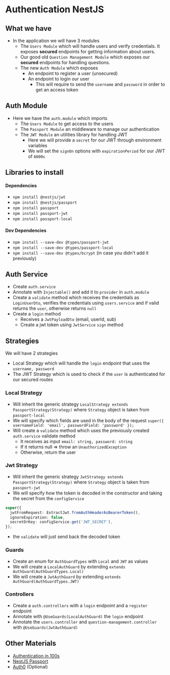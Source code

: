 # Authentication NestJS

## What we have 

- In the application we will have 3 modules
  - The `Users Module` which will handle users and verify credentials. It exposes **secured** endpoints for getting information about users.
  - Our good old `Question Management Module` which exposes our **secured** endpoints for handling questions.
  - The new `Auth Module` which exposes 
    - An endpoint to register a user (unsecured)
    - An endpoint to login our user
      - This will require to send the `username` and `password` in order to get an access token

## Auth Module
- Here we have the `auth.module` which imports
  - The `Users Module` to get access to the users
  - The `Passport Module` an middleware to manage our authentication
  - The `JWT Module` an utilities library for handling JWT
    - Here we will provide a `secret` for our JWT through environment variables
    - We will set the `signOn` options with `expirationPeriod` for our JWT of `6000s`

## Libraries to install

#### Dependencies
- `npm install @nestjs/jwt`
- `npm install @nestjs/passport`
- `npm install passport`
- `npm install passport-jwt`
- `npm install passport-local`


#### Dev Dependencies
- `npm install --save-dev @types/passport-jwt`
- `npm install --save-dev @types/passport-local`
- `npm install --save-dev @types/bcrypt` (in case you didn't add it previously)

## Auth Service

- Create `auth.service`
- Annotate with `Injectable()` and add it to `provider` in `auth.module`
- Create a `validate` method which receives the credentials as `LoginUserDto`, verifies the credentials using `users.service` and if valid returns the `user`, otherwise returns `null`
- Create a `login` method
  - Receives a `JwtPayloadDto` (email, userId, sub)
  - Create a jwt token using `JwtService` `sign` method

## Strategies
We will have 2 strategies
- Local Strategy which will handle the `login` endpoint that uses the `username, password`
- The JWT Strategy which is used to check if the `user` is authenticated for our secured routes

### Local Strategy

- Will inherit the generic strategy ```LocalStrategy extends PassportStrategy(Strategy)``` where `Strategy` object is taken from `passport-local`
- We will specify which fields are used in the body of the request ```super({ usernameField: 'email', passwordField: 'password' });```
- Will create a `validate` method which uses the previously created `auth.service` validate method
  - It receives as input `email: string, password: string`
  - If it returns null => throw an `UnauthorizedException`
  - Otherwise, return the user

### Jwt Strategy

- Will inherit the generic strategy ```JwtStrategy extends PassportStrategy(Strategy)``` where `Strategy` object is taken from `passport-jwt`
- We will specify how the token is decoded in the constructor and taking the secret from the `configService`
```typescript   
super({
  jwtFromRequest: ExtractJwt.fromAuthHeaderAsBearerToken(),
  ignoreExpiration: false,
  secretOrKey: configService.get('JWT_SECRET'),
});
```
- the `validate` will just send back the decoded token

### Guards
- Create an enum for `AuthGuardTypes` with `Local` and `JWT` as values
- We will create a `LocalAuthGuard` by extending `extends AuthGuard(AuthGuardTypes.Local)` 
- We will create a `JwtAuthGuard` by extending `extends AuthGuard(AuthGuardTypes.JWT)` 

### Controllers
- Create a `auth.controllers` with a `login` endpoint and a `register` endpoint
- Annotate with `@UseGuards(LocalAuthGuard)` the `login` endpoint
- Annotate the `users.controller` and `question-management.controller` with `@UseGuards(JwtAuthGuard)`

## Other Materials

- [Authentication in 100s](https://www.youtube.com/watch?v=UBUNrFtufWo)
- [NestJS Passport](https://docs.nestjs.com/recipes/passport#implementing-passport-jwt)
- [Auth0](https://youtu.be/yufqeJLP1rI) (Optional)
